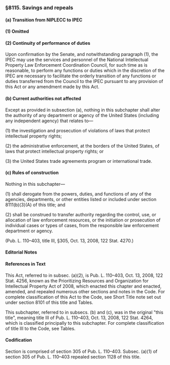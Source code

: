### §8115. Savings and repeals ###

#### (a) Transition from NIPLECC to IPEC ####

#### (1) Omitted ####

#### (2) Continuity of performance of duties ####

Upon confirmation by the Senate, and notwithstanding paragraph (1), the IPEC may use the services and personnel of the National Intellectual Property Law Enforcement Coordination Council, for such time as is reasonable, to perform any functions or duties which in the discretion of the IPEC are necessary to facilitate the orderly transition of any functions or duties transferred from the Council to the IPEC pursuant to any provision of this Act or any amendment made by this Act.

#### (b) Current authorities not affected ####

Except as provided in subsection (a), nothing in this subchapter shall alter the authority of any department or agency of the United States (including any independent agency) that relates to—

(1) the investigation and prosecution of violations of laws that protect intellectual property rights;

(2) the administrative enforcement, at the borders of the United States, of laws that protect intellectual property rights; or

(3) the United States trade agreements program or international trade.

#### (c) Rules of construction ####

Nothing in this subchapter—

(1) shall derogate from the powers, duties, and functions of any of the agencies, departments, or other entities listed or included under section 8111(b)(3)(A) of this title; and

(2) shall be construed to transfer authority regarding the control, use, or allocation of law enforcement resources, or the initiation or prosecution of individual cases or types of cases, from the responsible law enforcement department or agency.

(Pub. L. 110–403, title III, §305, Oct. 13, 2008, 122 Stat. 4270.)

#### **Editorial Notes** ####

#### References in Text ####

This Act, referred to in subsec. (a)(2), is Pub. L. 110–403, Oct. 13, 2008, 122 Stat. 4256, known as the Prioritizing Resources and Organization for Intellectual Property Act of 2008, which enacted this chapter and enacted, amended, and repealed numerous other sections and notes in the Code. For complete classification of this Act to the Code, see Short Title note set out under section 8101 of this title and Tables.

This subchapter, referred to in subsecs. (b) and (c), was in the original "this title", meaning title III of Pub. L. 110–403, Oct. 13, 2008, 122 Stat. 4264, which is classified principally to this subchapter. For complete classification of title III to the Code, see Tables.

#### Codification ####

Section is comprised of section 305 of Pub. L. 110–403. Subsec. (a)(1) of section 305 of Pub. L. 110–403 repealed section 1128 of this title.